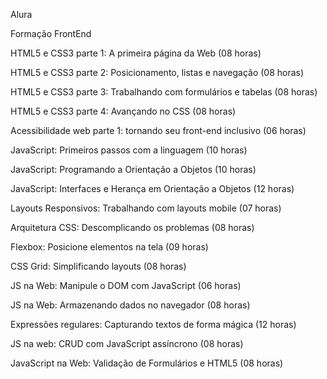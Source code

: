 Alura

Formação FrontEnd</br>

HTML5 e CSS3 parte 1: A primeira página da Web (08 horas)</br>

HTML5 e CSS3 parte 2: Posicionamento, listas e navegação (08 horas)</br>

HTML5 e CSS3 parte 3: Trabalhando com formulários e tabelas (08 horas)</br>

HTML5 e CSS3 parte 4: Avançando no CSS (08 horas)</br>

Acessibilidade web parte 1: tornando seu front-end inclusivo (06 horas)</br>

JavaScript: Primeiros passos com a linguagem (10 horas)</br>

JavaScript: Programando a Orientação a Objetos (10 horas)</br>

JavaScript: Interfaces e Herança em Orientação a Objetos (12 horas)</br>

Layouts Responsivos: Trabalhando com layouts mobile (07 horas)</br>

Arquitetura CSS: Descomplicando os problemas (08 horas)</br>

Flexbox: Posicione elementos na tela (09 horas)</br>

CSS Grid: Simplificando layouts (08 horas)</br>

JS na Web: Manipule o DOM com JavaScript (06 horas)</br>

JS na Web: Armazenando dados no navegador (08 horas)</br>

Expressões regulares: Capturando textos de forma mágica (12 horas)</br>

JS na web: CRUD com JavaScript assíncrono (08 horas)</br>

JavaScript na Web: Validação de Formulários e HTML5 (08 horas)</br>
